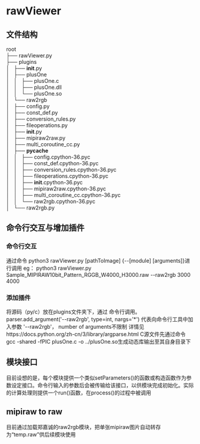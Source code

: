 # rawViewer
## 文件结构
root  
├── rawViewer.py  
├── plugins  
│   ├── __init__.py  
│   ├── plusOne  
│   │   ├── plusOne.c  
│   │   ├── plusOne.dll  
│   │   └── plusOne.so  
│   └── raw2rgb  
│       ├── config.py  
│       ├── const_def.py  
│       ├── conversion_rules.py  
│       ├── fileoperations.py  
│       ├── __init__.py  
│       ├── mipiraw2raw.py  
│       ├── multi_coroutine_cc.py  
│       ├── __pycache__  
│       │   ├── config.cpython-36.pyc  
│       │   ├── const_def.cpython-36.pyc  
│       │   ├── conversion_rules.cpython-36.pyc  
│       │   ├── fileoperations.cpython-36.pyc  
│       │   ├── __init__.cpython-36.pyc  
│       │   ├── mipiraw2raw.cpython-36.pyc  
│       │   ├── multi_coroutine_cc.cpython-36.pyc  
│       │   └── raw2rgb.cpython-36.pyc  
│       └── raw2rgb.py  
## 命令行交互与增加插件
### 命令行交互
通过命令 python3 rawViewer.py [pathToImage] {--[module] [arguments]}进行调用
eg：
python3 rawViewer.py Sample_MIPIRAW10bit_Pattern_RGGB_W4000_H3000.raw --raw2rgb 3000 4000
### 添加插件
将源码（py/c）放在plugins文件夹下，通过 命令行调用。
parser.add_argument('--raw2rgb', type=int, nargs='*') 
代表向命令行工具中加入参数 '--raw2rgb'， number of arguments不限制
详情见https://docs.python.org/zh-cn/3/library/argparse.html
C源文件先通过命令gcc -shared -fPIC plusOne.c -o ../plusOne.so生成动态库输出至其自身目录下
## 模块接口
目前设想的是，每个模块提供一个类似setParameters()的函数或构造函数作为参数设定接口。命令行输入的参数后会被传输给该接口，以供模块完成初始化。实际的计算处理则提供一个run()函数，在process()的过程中被调用
## mipiraw to raw
目前通过加载郑嘉诚的raw2rgb模块，把单张mipiraw图片自动转存为“temp.raw”供后续模块使用
